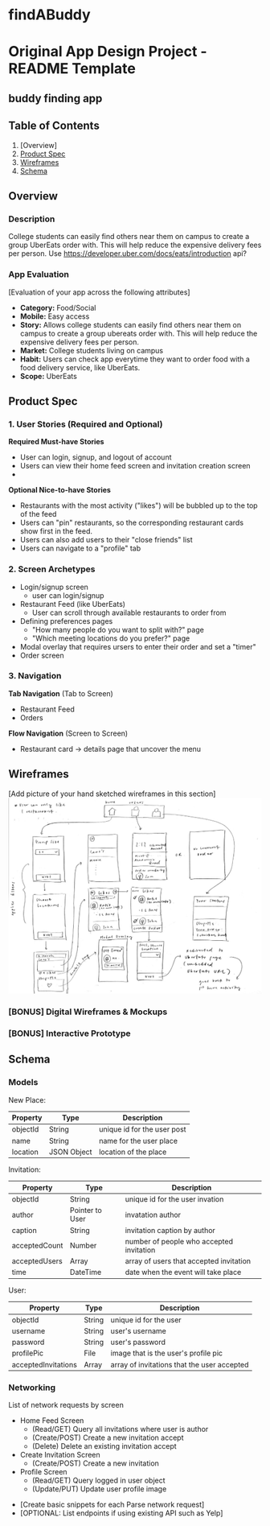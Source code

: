 # findABuddy

Original App Design Project - README Template
===

## buddy finding app

## Table of Contents
1. [Overview]
1. [Product Spec](#Product-Spec)
1. [Wireframes](#Wireframes)
2. [Schema](#Schema)

## Overview
### Description
College students can easily find others near them on campus to create a group UberEats order with. This will help reduce the expensive delivery fees per person. Use https://developer.uber.com/docs/eats/introduction api?

### App Evaluation
[Evaluation of your app across the following attributes]
- **Category:** Food/Social
- **Mobile:** Easy access
- **Story:** Allows college students can easily find others near them on campus to create a group ubereats order with. This will help reduce the expensive delivery fees per person.
- **Market:** College students living on campus
- **Habit:** Users can check app everytime they want to order food with a food delivery service, like UberEats.
- **Scope:** UberEats

## Product Spec

### 1. User Stories (Required and Optional)

**Required Must-have Stories**

* User can login, signup, and logout of account
* Users can view their home feed screen and invitation creation screen
* 


**Optional Nice-to-have Stories**
* Restaurants with the most activity ("likes") will be bubbled up to the top of the feed
* Users can "pin" restaurants, so the corresponding restaurant cards show first in the feed.
* Users can also add users to their "close friends" list
* Users can navigate to a "profile" tab

### 2. Screen Archetypes

* Login/signup screen
   * user can login/signup
* Restaurant Feed (like UberEats)
   * User can scroll through available restaurants to order from
* Defining preferences pages
    * "How many people do you want to split with?" page
    * "Which meeting locations do you prefer?" page
* Modal overlay that requires ursers to enter their order and set a "timer"
* Order screen

### 3. Navigation

**Tab Navigation** (Tab to Screen)

* Restaurant Feed
* Orders

**Flow Navigation** (Screen to Screen)

* Restaurant card -> details page that uncover the menu


## Wireframes
[Add picture of your hand sketched wireframes in this section]
<img src="wireframe.jpg" width=1000>

### [BONUS] Digital Wireframes & Mockups

### [BONUS] Interactive Prototype

## Schema
### Models

New Place:

| Property | Type | Description |
| -------- | ------ | --------------------------- |
| objectId | String | unique id for the user post |
| name | String | name for the user place |
| location | JSON Object | location of the place |

Invitation:

| Property | Type | Description |
| -------- | ------ | --------------------------- |
| objectId | String | unique id for the user invation |
| author | Pointer to User | invatation author |
| caption | String | invitation caption by author |
| acceptedCount | Number | number of people who accepted invitation |
| acceptedUsers | Array | array of users that accepted invitation |
| time | DateTime | date when the event will take place |

User:

| Property | Type | Description |
| -------- | ------ | --------------------------- |
| objectId | String | unique id for the user |
| username | String | user's username |
| password | String | user's password |
| profilePic | File | image that is the user's profile pic |
| acceptedInvitations | Array | array of invitations that the user accepted |

### Networking
List of network requests by screen
* Home Feed Screen
   * (Read/GET) Query all invitations where user is author
   * (Create/POST) Create a new invitation accept
   * (Delete) Delete an existing invitation accept
* Create Invitation Screen
   * (Create/POST) Create a new invitation
* Profile Screen
   * (Read/GET) Query logged in user object
   * (Update/PUT) Update user profile image
  
- [Create basic snippets for each Parse network request]
- [OPTIONAL: List endpoints if using existing API such as Yelp]
